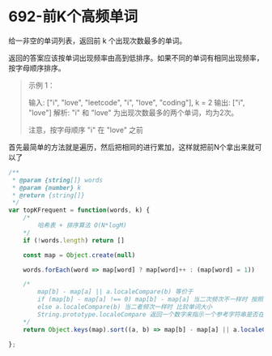# 692-前K个高频单词

给一非空的单词列表，返回前 k 个出现次数最多的单词。

返回的答案应该按单词出现频率由高到低排序。如果不同的单词有相同出现频率，按字母顺序排序。

> 示例 1：
>
> 输入: ["i", "love", "leetcode", "i", "love", "coding"], k = 2
> 输出: ["i", "love"]
> 解析: "i" 和 "love" 为出现次数最多的两个单词，均为2次。
>
> 注意，按字母顺序 "i" 在 "love" 之前

首先最简单的方法就是遍历，然后把相同的进行累加，这样就把前N个拿出来就可以了

```javascript
/**
 * @param {string[]} words
 * @param {number} k
 * @return {string[]}
 */
var topKFrequent = function(words, k) {
    /* 
        哈希表 + 排序算法 O(N*logM)
    */
    if (!words.length) return []

    const map = Object.create(null)

    words.forEach(word => map[word] ? map[word]++ : (map[word] = 1))

    /* 
        map[b] - map[a] || a.localeCompare(b) 等价于
        if (map[b] - map[a] !== 0) map[b] - map[a] 当二次频次不一样时 按照频次降序排列
        else a.localeCompare(b) 当二者频次一样时 比较单词大小
        String.prototype.localeCompare 返回一个数字来指示一个参考字符串是否在排序顺序前面或之后或与给定字符串相同
    */
    return Object.keys(map).sort((a, b) => map[b] - map[a] || a.localeCompare(b) ).slice(0, k)
   
};

```


